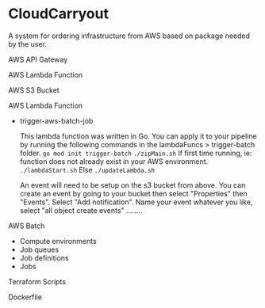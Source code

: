 # CloudCarryout
A system for ordering infrastructure from AWS based on package needed by the user.


AWS API Gateway

AWS Lambda Function

AWS S3 Bucket

AWS Lambda Function
- trigger-aws-batch-job
	
	This lambda function was written in Go. You can apply it to your pipeline by running the following commands
	in the lambdaFuncs > trigger-batch folder.
	`go mod init trigger-batch`
	`./zipMain.sh`
	If first time running, ie: function does not already exist in your AWS environment.
	`./lambdaStart.sh`
	Else
	`./updateLambda.sh`
	
	An event will need to be setup on the s3 bucket from above. 
	You can create an event by going to your bucket then select "Properties" then "Events". Select "Add
	notification". Name your event whatever you like, select "all object create events" ........

AWS Batch
- Compute environments
- Job queues
- Job definitions
- Jobs


Terraform Scripts

Dockerfile
